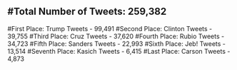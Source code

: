 #Total Number of Tweets: 259,382 
---
#First Place: Trump Tweets - 99,491
#Second Place: Clinton Tweets - 39,755
#Third Place: Cruz Tweets - 37,620
#Fourth Place: Rubio Tweets - 34,723
#Fifth Place: Sanders Tweets - 22,993
#Sixth Place: Jeb! Tweets - 13,514
#Seventh Place: Kasich Tweets - 6,415
#Last Place: Carson Tweets - 4,873

